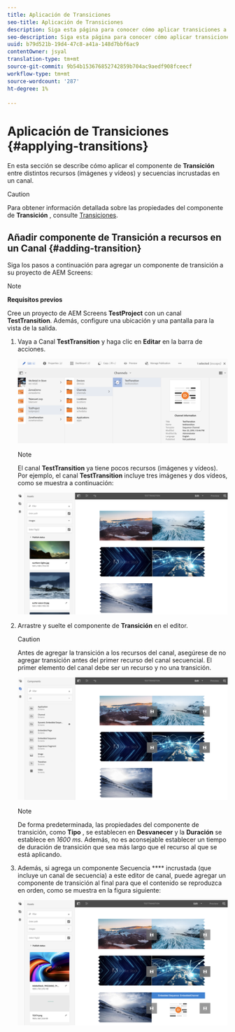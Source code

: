 ```yaml
---
title: Aplicación de Transiciones
seo-title: Aplicación de Transiciones
description: Siga esta página para conocer cómo aplicar transiciones a sus proyectos de Pantallas.
seo-description: Siga esta página para conocer cómo aplicar transiciones a sus proyectos de Pantallas.
uuid: b79d521b-19d4-47c8-a41a-148d7bbf6ac9
contentOwner: jsyal
translation-type: tm+mt
source-git-commit: 9b54b153676852742859b704ac9aedf908fceecf
workflow-type: tm+mt
source-wordcount: '287'
ht-degree: 1%

---
```



# Aplicación de Transiciones {#applying-transitions}

En esta sección se describe cómo aplicar el componente de **Transición** entre distintos recursos (imágenes y vídeos) y secuencias incrustadas en un canal.


>[!CAUTION]
>
>Para obtener información detallada sobre las propiedades del componente de **Transición** , consulte [Transiciones](adding-components-to-a-channel.md#transition).

## Añadir componente de Transición a recursos en un Canal {#adding-transition}

Siga los pasos a continuación para agregar un componente de transición a su proyecto de AEM Screens:

>[!NOTE]
>
>**Requisitos previos**
>
>Cree un proyecto de AEM Screens **TestProject** con un canal **TestTransition**. Además, configure una ubicación y una pantalla para la vista de la salida.

1. Vaya a Canal **TestTransition** y haga clic en **Editar** en la barra de acciones.

   ![image1](assets/transitions1.png)

   >[!NOTE]
   >
   >El canal **TestTransition** ya tiene pocos recursos (imágenes y vídeos). Por ejemplo, el canal **TestTransition** incluye tres imágenes y dos vídeos, como se muestra a continuación:

   ![image2](assets/transitions2.png)


1. Arrastre y suelte el componente de **Transición** en el editor.
   >[!CAUTION]
   >
   >Antes de agregar la transición a los recursos del canal, asegúrese de no agregar transición antes del primer recurso del canal secuencial. El primer elemento del canal debe ser un recurso y no una transición.

   ![image3](assets/transitions3.png)

   >[!NOTE]
   >
   >De forma predeterminada, las propiedades del componente de transición, como **Tipo** , se establecen en **Desvanecer** y la **Duración** se establece en *1600 ms*.  Además, no es aconsejable establecer un tiempo de duración de transición que sea más largo que el recurso al que se está aplicando.

1. Además, si agrega un componente Secuencia **** incrustada (que incluye un canal de secuencia) a este editor de canal, puede agregar un componente de transición al final para que el contenido se reproduzca en orden, como se muestra en la figura siguiente:

   ![image3](assets/transitions5.png)


